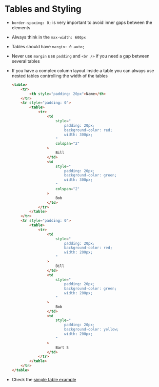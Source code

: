 # Tables and Styling

-   `border-spacing: 0;` is very important to avoid inner gaps between the elements
-   Always think in the `max-width: 600px`
-   Tables should have `margin: 0 auto;`
-   Never use `margin` use `padding` and `<br />` if you need a gap between several tables
-   If you have a complex column layout inside a table you can always use nested tables controlling the width of the tables

    ```HTML
    <table>
        <tr>
            <th style="padding: 20px">Name</th>
        </tr>
        <tr style="padding: 0">
            <table>
                <tr>
                    <td
                        style="
                            padding: 20px;
                            background-color: red;
                            width: 300px;
                        "
                        colspan="2"
                    >
                        Bill
                    </td>
                    <td
                        style="
                            padding: 20px;
                            background-color: green;
                            width: 300px;
                        "
                        colspan="2"
                    >
                        Bob
                    </td>
                </tr>
            </table>
        </tr>
        <tr style="padding: 0">
            <table>
                <tr>
                    <td
                        style="
                            padding: 20px;
                            background-color: red;
                            width: 200px;
                        "
                    >
                        Bill
                    </td>
                    <td
                        style="
                            padding: 20px;
                            background-color: green;
                            width: 200px;
                        "
                    >
                        Bob
                    </td>
                    <td
                        style="
                            padding: 20px;
                            background-color: yellow;
                            width: 200px;
                        "
                    >
                        Bart S
                    </td>
                </tr>
            </table>
        </tr>
    </table>
    ```

-   Check the [simple table example](../examples/01-simple-table/index.html)
